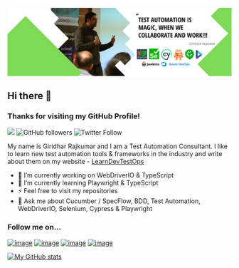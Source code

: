 [![Cover Photo](/assets/images/Banner_2.png "Cover Photo")](http://giridharrajkumar.com)

## Hi there 👋
### Thanks for visiting my GitHub Profile!

![](https://komarev.com/ghpvc/?username=grajk88&color=green) ![GitHub followers](https://img.shields.io/github/followers/grajk88?style=social) ![Twitter Follow](https://img.shields.io/twitter/follow/vgrk2017?style=social)

My name is Giridhar Rajkumar and I am a Test Automation Consultant. I like to learn new test automation tools & frameworks in the industry and write about them on my website - [LearnDevTestOps](http://giridharrajkumar.com) 

- 🔭 I’m currently working on WebDriverIO & TypeScript
- 🌱 I’m currently learning Playwright & TypeScript
- ⚡ Feel free to visit my repositories
- 💬 Ask me about Cucumber / SpecFlow, BDD, Test Automation, WebDriverIO, Selenium, Cypress & Playwright

### Follow me on...

[![image](https://img.shields.io/badge/LinkedIn-0077B5?style=for-the-badge&logo=linkedin&logoColor=white)](https://uk.linkedin.com/in/giridharrajkumar) [![image](https://img.shields.io/badge/Spotify-1ED760?&style=for-the-badge&logo=spotify&logoColor=white)](https://open.spotify.com/show/3ZVW3lW3tGYN96hE8Ylpx8) [![image](https://img.shields.io/badge/Wordpress-21759B?style=for-the-badge&logo=wordpress&logoColor=white)](https://learndevtestops.com/) [![image](https://img.shields.io/badge/Twitter-1DA1F2?style=for-the-badge&logo=twitter&logoColor=white)](https://twitter.com/vgrk2017)

[![My GitHub stats](https://github-readme-stats.vercel.app/api?username=grajk88)](https://github.com/grajk88/github-readme-stats)
